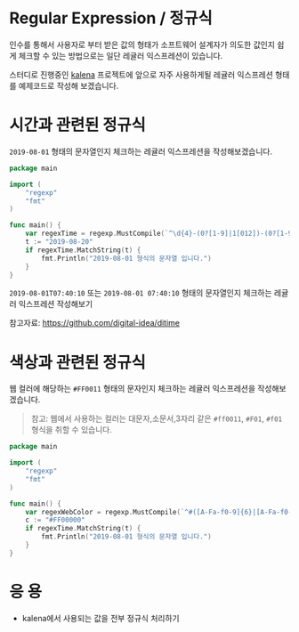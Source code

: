 # Regular Expression / 정규식

인수를 통해서 사용자로 부터 받은 값의 형태가 소프트웨어 설계자가 의도한 값인지 쉽게 체크할 수 있는 방법으로는 일단 레귤러 익스프레션이 있습니다.

스터디로 진행중인 [kalena](https://github.com/lazypic/kalena) 프로젝트에 앞으로 자주 사용하게될 레귤러 익스프레션 형태를 예제코드로 작성해 보겠습니다.

# 시간과 관련된 정규식
`2019-08-01` 형태의 문자열인지 체크하는 레귤러 익스프레션을 작성해보겠습니다.

```go
package main

import (
    "regexp"
    "fmt"
)

func main() {
    var regexTime = regexp.MustCompile(`^\d{4}-(0?[1-9]|1[012])-(0?[1-9]|[12][0-9]|3[01])$`)
    t := "2019-08-20"
    if regexTime.MatchString(t) {
        fmt.Println("2019-08-01 형식의 문자열 입니다.")
    }
}
```

`2019-08-01T07:40:10` 또는 `2019-08-01 07:40:10` 형태의 문자열인지 체크하는 레귤러 익스프레션 작성해보기

참고자료: https://github.com/digital-idea/ditime

# 색상과 관련된 정규식
웹 컬러에 해당하는 `#FF0011` 형태의 문자인지 체크하는 레귤러 익스프레션을 작성해보겠습니다.

> 참고: 웹에서 사용하는 컬러는 대문자,소문서,3자리 같은 `#ff0011`, `#F01`, `#f01` 형식을 취할 수 있습니다.

```go
package main

import (
    "regexp"
    "fmt"
)

func main() {
    var regexWebColor = regexp.MustCompile(`^#([A-Fa-f0-9]{6}|[A-Fa-f0-9]{3})$`)
    c := "#FF00000"
    if regexTime.MatchString(t) {
        fmt.Println("2019-08-01 형식의 문자열 입니다.")
    }
}
```

# 응 용
- kalena에서 사용되는 값을 전부 정규식 처리하기
